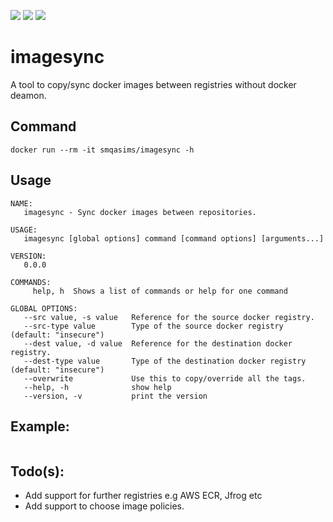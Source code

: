 <p align="left">
    <a href="https://hub.docker.com/r/smqasims/imagesync/builds" alt="Build">
        <img src="https://img.shields.io/docker/cloud/build/smqasims/imagesync.svg" /></a>
    <a href="https://hub.docker.com/r/smqasims/imagesync" alt="Pulls">
        <img src="https://img.shields.io/docker/pulls/smqasims/imagesync.svg" /></a>
    <a href="https://mqasimsarfraz.github.io/" alt="Maintained">
        <img src="https://img.shields.io/maintenance/yes/2019.svg" /></a>
        
</p>

# imagesync
A tool to copy/sync docker images between registries without docker deamon.
## Command
```
docker run --rm -it smqasims/imagesync -h
```
## Usage
```
NAME:
   imagesync - Sync docker images between repositories.

USAGE:
   imagesync [global options] command [command options] [arguments...]

VERSION:
   0.0.0

COMMANDS:
     help, h  Shows a list of commands or help for one command

GLOBAL OPTIONS:
   --src value, -s value   Reference for the source docker registry.
   --src-type value        Type of the source docker registry (default: "insecure")
   --dest value, -d value  Reference for the destination docker registry.
   --dest-type value       Type of the destination docker registry (default: "insecure")
   --overwrite             Use this to copy/override all the tags.
   --help, -h              show help
   --version, -v           print the version

```
## Example:
```

```
## Todo(s):
- Add support for further registries e.g AWS ECR, Jfrog etc
- Add support to choose image policies.
